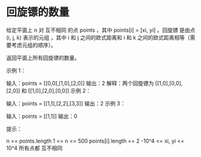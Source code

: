 # 回旋镖的数量

给定平面上 n 对 互不相同 的点 points ，其中 points[i] = [xi, yi] 。回旋镖 是由点 (i, j, k) 表示的元组 ，其中 i 和 j 之间的欧式距离和 i 和 k 之间的欧式距离相等（需要考虑元组的顺序）。

返回平面上所有回旋镖的数量。

示例 1：

输入：points = [[0,0],[1,0],[2,0]]
输出：2
解释：两个回旋镖为 [[1,0],[0,0],[2,0]] 和 [[1,0],[2,0],[0,0]]
示例 2：

输入：points = [[1,1],[2,2],[3,3]]
输出：2
示例 3：

输入：points = [[1,1]]
输出：0

提示：

n == points.length
1 <= n <= 500
points[i].length == 2
-10^4 <= xi, yi <= 10^4
所有点都 互不相同
